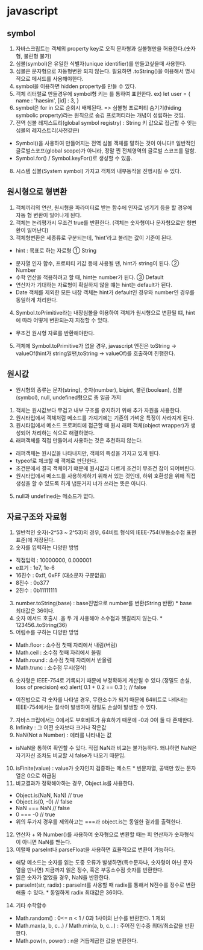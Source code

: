 # javascript

## symbol

1. 자바스크립트는 객체의 property key로 오직 문자형과 실볼형만을 허용한다.(숫자형, 불린형 불가)
2. 심볼(symbol)은 유일한 식별자(unique identifier)를 만들고싶을때 사용한다.
3. 심볼은 문자형으로 자동형변환 되지 않는다. 필요하면 .toString()을 이용해서 명시적으로 메서드를 사용해야한다.
4. symbol을 이용하면 hidden property를 만들 수 있다.
5. 객체 리터럴로 만들경우에 symbol형 키는 [](대괄호)를 통하여 표현한다.
ex) let user = { name : 'haesim', [id] : 3, }
6. symbol은 for in 으로 순회시 배제된다. => 심볼형 프로퍼티 숨기기(hiding symbolic property)라는 원칙으로 숨김 프로퍼티라는 개념이 성립하는 것임.
7. 전역 심볼 레지스트리(global symbol registry) : String 키 값으로 접근할 수 잇는 심볼의 레지스트리(사전같은)
- Symbol()을 사용하여 만들어지는 전역 심볼 객체를 말하는 것이 아니다!! 일반적인 글로벌스코프(global scope)가 아니라, 정말 찐 전체영역의 글로벌 스코프를 말함.
- Symbol.for() / Symbol.keyFor()로 생성할 수 있음.
8. 시스템 심볼(System symbol) 가지고 객체의 내부동작을 진행시킬 수 있다.

## 원시형으로 형변환

1. 객체끼리의 연산, 원시형을 파라미터로 받는 함수에 인자로 넘기기 등을 할 경우에 자동 형 변환이 일어나게 된다.
2. 객체는 논리평가시 무조건 true를 반환한다. (객체는 숫자형이나 문자형으로만 형변환이 일어난다)
3. 객체형변환은 세종류로 구분되는데, 'hint'라고 불리는 값이 기준이 된다. 
* hint : 목표로 하는 자료형
① String
- 문자열 인자 함수, 프로퍼티 키값 등에 사용될 땐, hint가 string이 된다.
② Number
- 수학 연산을 적용하려고 할 때, hint는 number가 된다.
③ Default
- 연산자가 기대하는 자료형이 확실하지 않을 떄는 hint는 default가 된다.
- Date 객체를 제외한 모든 내장 객체는 hint가 default인 경우와 number인 경우를 동일하게 처리한다.
4. Symbol.toPrimitive라는 내장심볼을 이용하여 객체가 원시형으로 변환될 떄, hint에 따라 어떻게 변환되는지 지정할 수 있다.
* 무조건 원시형 자료를 반환해야한다.
5. 객체에 Symbol.toPrimitive가 없을 경우, javascript 엔진은 toString → valueOf(hint가 string일땐,toString → valueOf)를 호출하여 진행한다.

## 원시값

* 원시형의 종류는 문자(string), 숫자(number), bigint, 불린(boolean), 심볼(symbol), null, undefined형으로 총 일곱 가지

1. 객체는 원시값보다 무겁고 내부 구조를 유지하기 위해 추가 자원을 사용한다.
2. 원시타입에서 객체처럼 메소드를 가지기에는 기존의 가벼운 특징이 사라지게 된다.
3. 원시타입에서 메소드 프로퍼티에 접근할 때 원시 래퍼 객체(object wrapper)가 생성되어 처리하는 식으로 해결하였다.
4. 래퍼객체를 직접 만들어서 사용하는 것은 추천하지 않는다.
- 래퍼객체는 원시값을 나타내지만, 객체의 특성을 가지고 있게 된다.
- typeof로 체크할 때 객체로 판단한다.
- 조건문에서 결국 객체이기 떄문에 원시값과 다르게 조건이 무조건 참이 되어버린다.
- 원시타입에서 메소드를 사용하게하기 위해서 있는 것인데, 하위 호환성을 위해 직접 생성을 할 수 있도록 하게 냅둔거지 너가 쓰라는 뜻은 아니다.
5. null과 undefined는 메소드가 없다.

## 자료구조와 자료형

1. 일반적인 숫자(-2^53 ~ 2^53)의 경우, 64비트 형식의 IEEE-754(부동소수점 표현 표준)에 저장된다.
2. 숫자를 입력하는 다양한 방법
- 직접입력 : 10000000, 0.000001
- e표기 : 1e7, 1e-6
- 16진수 : 0xff, 0xFF (대소문자 구분없음)
- 8진수 : 0o377
- 2진수 : 0b11111111
3. number.toString(base) : base진법으로 number를 변환(String 반환) * base 최대값은 36이다.
4. 숫자 메서드 호출시 .을 두 개 사용해야 소수점과 헷갈리지 않는다. * 123456..toString(36)
5. 어림수를 구하는 다양한 방법
- Math.floor : 소수점 첫째 자리에서 내림(버림)
- Math.ceil : 소수점 첫째 자리에서 올림
- Math.round : 소수점 첫째 자리에서 반올림
- Math.trunc : 소수점 무시(절삭)
6. 숫자형은 IEEE-754로 기록되기 때문에 부정확하게 계산될 수 있다.(정밀도 손실, loss of precision)
ex) alert( 0.1 + 0.2 == 0.3 ); // false
- 이진법으로 각 숫자를 나타낼 경우, 무한소수가 되기 때문에 64비트로 나타내는 IEEE-754에서는 절삭이 발생하여 정밀도 손실이 발생할 수 있다.
7. 자바스크립에서는 0에서도 부호비트가 유효하기 때문에 -0과 0이 둘 다 존재한다.
8. Infinity : 그 어떤 숫자보다 크거나 작은값
9. NaN(Not a Number) : 에러를 나타내는 값
- isNaN을 통하여 확인할 수 있다. 직접 NaN과 비교는 불가능하다. 왜냐하면 NaN은 자기자신 조차도 비교할 시 false가 나오기 때문임.
10. isFinite(value) : value가 숫자인지 검증하는 메소드 * 빈문자열, 공백만 있는 문자열은 0으로 취급됨
11. 비교결과가 정확해야하는 경우, Object.is를 사용한다.
- Object.is(NaN, NaN) // true
- Object.is(0, -0) // false
- NaN === NaN // false
- 0 === -0 // true
- 위의 두가지 경우를 제외하고는 ===과 object.is는 동일한 결과를 출력한다.
12. 연산자 + 와 Number()를 사용하여 숫자형으로 변환할 때는 피 연산자가 숫자형식이 아니면 NaN를 밷는다.
13. 이럴때 parseInt나 parseFloat을 사용하면 효율적으로 변환이 가능하다.
- 해당 메소드는 숫자를 읽는 도중 오류가 발생하면(특수문자나, 숫자형이 아닌 문자열을 만나면) 지금까지 읽은 정수, 혹은 부동소수점 숫자를 반환한다.
- 읽은 숫자가 없었을 경우, NaN을 반환한다.
- parseInt(str, radix) : parseInt를 사용할 때 radix를 통해서 N진수를 정수로 변환해줄 수 있다. * 동일하게 radix 최대값은 36이다.
14. 기타 수학함수
- Math.random() : 0<= n < 1 / 0과 1사이의 난수를 반환한다. 1 제외
- Math.max(a, b, c...) / Math.min(a, b, c...) : 주어진 인수중 최대/최소값을 반환한다.
- Math.pow(n, power) : n을 거듭제곱한 값을 반환한다.
